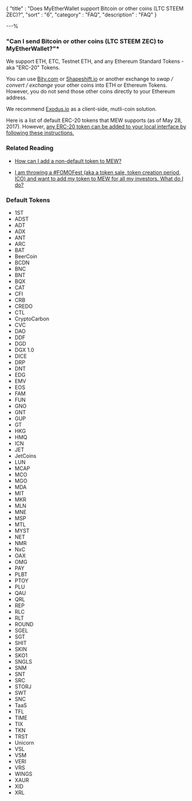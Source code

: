 {
"title"       : "Does MyEtherWallet support Bitcoin or other coins (LTC STEEM ZEC)?",
"sort"        : "6",
"category"    : "FAQ",
"description" : "FAQ"
}

---%


### "Can I send Bitcoin or other coins (LTC STEEM ZEC) to MyEtherWallet?"*

We support ETH, ETC, Testnet ETH, and any Ethereum Standard Tokens - aka "ERC-20" Tokens.

You can use [Bity.com](https://bity.com/) or [Shapeshift.io](http://shapeshift.io/) or another exchange to _swap / convert / exchange_ your other coins into ETH or Ethereum Tokens. However, you do not send those other coins directly to your Ethereum address.

We recommend [Exodus.io](https://www.exodus.io/) as a client-side, mutli-coin solution.

Here is a list of default ERC-20 tokens that MEW supports (as of May 28, 2017). However, [any ERC-20 token can be added to your local interface by following these instructions.](https://myetherwallet.github.io/knowledge-base/how-to-see-a-new-token-in-myetherwallet)


### Related Reading

- [How can I add a non-default token to MEW?](https://myetherwallet.github.io/knowledge-base/how-to-see-a-new-token-in-myetherwallet)

- [I am throwing a #FOMOFest (aka a token sale, token creation period, ICO) and want to add my token to MEW for all my investors. What do I do?](https://myetherwallet.github.io/knowledge-base/i-just-created-a-new-token-can-you-add-it-to-mew)


### Default Tokens

*  1ST
*  ADST
*  ADT
*  ADX
*  ANT
*  ARC
*  BAT
*  BeerCoin
*  BCDN
*  BNC
*  BNT
*  BQX
*  CAT
*  CFI
*  CRB
*  CREDO
*  CTL
*  CryptoCarbon
*  CVC
*  DAO
*  DDF
*  DGD
*  DGX 1.0
*  DICE
*  DRP
*  DNT
*  EDG
*  EMV
*  EOS
*  FAM
*  FUN
*  GNO
*  GNT
*  GUP
*  GT
*  HKG
*  HMQ
*  ICN
*  JET
*  JetCoins
*  LUN
*  MCAP
*  MCO
*  MGO
*  MDA
*  MIT
*  MKR
*  MLN
*  MNE
*  MSP
*  MTL
*  MYST
*  NET
*  NMR
*  NxC
*  OAX
*  OMG
*  PAY
*  PLBT
*  PTOY
*  PLU
*  QAU
*  QRL
*  REP
*  RLC
*  RLT
*  ROUND
*  SGEL
*  SGT
*  SHIT
*  SKIN
*  SKO1
*  SNGLS
*  SNM
*  SNT
*  SRC
*  STORJ
*  SWT
*  SNC
*  TaaS
*  TFL
*  TIME
*  TIX
*  TKN
*  TRST
*  Unicorn
*  VSL
*  VSM
*  VERI
*  VRS
*  WINGS
*  XAUR
*  XID
*  XRL

